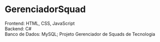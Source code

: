# GerenciadorSquad
Frontend: HTML, CSS, JavaScript <br>
Backend: C# <br>
Banco de Dados: MySQL;
Projeto Gerenciador de Squads de Tecnologia
